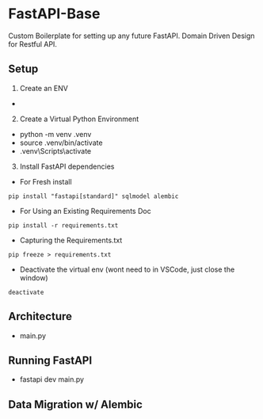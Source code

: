 # FastAPI-Base
Custom Boilerplate for setting up any future FastAPI.
Domain Driven Design for Restful API.

## Setup
1. Create an ENV
- 
2. Create a Virtual Python Environment
 - python -m venv .venv
 - source .venv/bin/activate
 - .venv\Scripts\activate

3. Install FastAPI dependencies
 - For Fresh install
 ```
 pip install "fastapi[standard]" sqlmodel alembic
 ```

 - For Using an Existing Requirements Doc
 ```
pip install -r requirements.txt
```

 - Capturing the Requirements.txt
 ```
pip freeze > requirements.txt
```

 - Deactivate the virtual env (wont need to in VSCode, just close the window)
```
deactivate
```

 ## Architecture
 - main.py


 ## Running FastAPI
- fastapi dev main.py

 ## Data Migration w/ Alembic